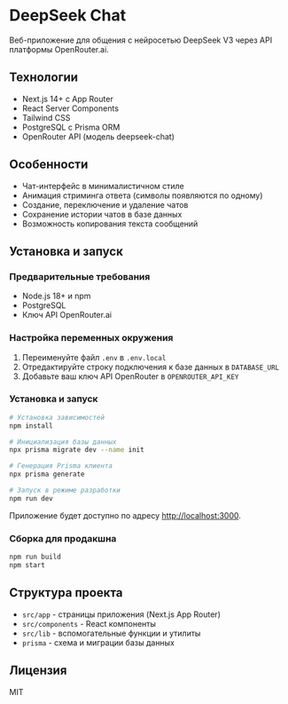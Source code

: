 # DeepSeek Chat

Веб-приложение для общения с нейросетью DeepSeek V3 через API платформы OpenRouter.ai.

## Технологии

- Next.js 14+ с App Router
- React Server Components
- Tailwind CSS
- PostgreSQL с Prisma ORM
- OpenRouter API (модель deepseek-chat)

## Особенности

- Чат-интерфейс в минималистичном стиле
- Анимация стриминга ответа (символы появляются по одному)
- Создание, переключение и удаление чатов
- Сохранение истории чатов в базе данных
- Возможность копирования текста сообщений

## Установка и запуск

### Предварительные требования

- Node.js 18+ и npm
- PostgreSQL
- Ключ API OpenRouter.ai

### Настройка переменных окружения

1. Переименуйте файл `.env` в `.env.local`
2. Отредактируйте строку подключения к базе данных в `DATABASE_URL`
3. Добавьте ваш ключ API OpenRouter в `OPENROUTER_API_KEY`

### Установка и запуск

```bash
# Установка зависимостей
npm install

# Инициализация базы данных
npx prisma migrate dev --name init

# Генерация Prisma клиента
npx prisma generate

# Запуск в режиме разработки
npm run dev
```

Приложение будет доступно по адресу [http://localhost:3000](http://localhost:3000).

### Сборка для продакшна

```bash
npm run build
npm start
```

## Структура проекта

- `src/app` - страницы приложения (Next.js App Router)
- `src/components` - React компоненты
- `src/lib` - вспомогательные функции и утилиты
- `prisma` - схема и миграции базы данных

## Лицензия

MIT

